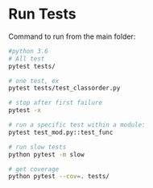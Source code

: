 

# Run Tests


Command to run from the main folder:

```bash
#python 3.6
# All test
pytest tests/

# one test, ex
pytest tests/test_classorder.py 

# stop after first failure
pytest -x          

# run a specific test within a module:
pytest test_mod.py::test_func

# run slow tests
python pytest -m slow

# get coverage
python pytest --cov=. tests/
```
